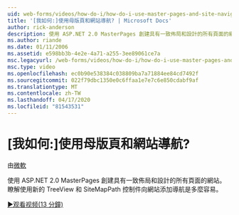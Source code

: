 ```yaml
---
uid: web-forms/videos/how-do-i/how-do-i-use-master-pages-and-site-navigation
title: '[我如何:]使用母版頁和網站導航? | Microsoft Docs'
author: rick-anderson
description: 使用 ASP.NET 2.0 MasterPages 創建具有一致佈局和設計的所有頁面的網站。 檢視精靈到網頁容易...
ms.author: riande
ms.date: 01/11/2006
ms.assetid: e598bb3b-4e2e-4a71-a255-3ee89061ce7a
msc.legacyurl: /web-forms/videos/how-do-i/how-do-i-use-master-pages-and-site-navigation
msc.type: video
ms.openlocfilehash: ec0b90e538384c038809ba7a71884ee84cd7492f
ms.sourcegitcommit: 022f79dbc1350e0c6ffaa1e7e7c6e850cdabf9af
ms.translationtype: MT
ms.contentlocale: zh-TW
ms.lasthandoff: 04/17/2020
ms.locfileid: "81543531"
---
```

# <a name="how-do-i-use-master-pages-and-site-navigation"></a>[我如何:]使用母版頁和網站導航?

由[微軟](https://github.com/microsoft)

使用 ASP.NET 2.0 MasterPages 創建具有一致佈局和設計的所有頁面的網站。 瞭解使用新的 TreeView 和 SiteMapPath 控制件向網站添加導航是多麼容易。

[&#9654;观看视频(13 分鐘)](https://channel9.msdn.com/Blogs/ASP-NET-Site-Videos/how-do-i-use-master-pages-and-site-navigation)

